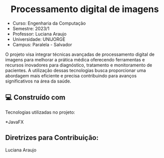 
<h1 align="center" id="title">Processamento digital de imagens</h1>

 - Curso: Engenharia da Computação
 - Semestre: 2023/1 
 - Professor: Luciana Araujo
 - Universidade: UNIJORGE
 - Campus: Paralela - Salvador

<p id="description">O projeto visa integrar técnicas avançadas de processamento digital de imagens para melhorar a prática médica oferecendo ferramentas e recursos inovadores para diagnóstico, tratamento e monitoramento de pacientes. A utilização dessas tecnologias busca proporcionar uma abordagem mais eficiente e precisa contribuindo para avanços significativos na área da saúde.</p>

<h2>💻 Construído com</h2>

Tecnologias utilizadas no projeto:

*JavaFX

<h2> Diretrizes para Contribuição:</h2>

Luciana Araujo
